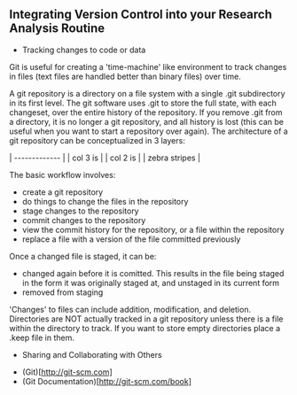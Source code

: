 Integrating Version Control into your Research Analysis Routine
-

+ Tracking changes to code or data

Git is useful for creating a 'time-machine' like environment to track changes in files (text files
are handled better than binary files) over time.

A git repository is a directory on a file system with a single .git subdirectory in its first level.  The git software uses .git
to store the full state, with each changeset, over the entire history of the repository.  If you remove .git from a directory,
it is no longer a git repository, and all history is lost (this can be useful when you want to start a repository over again).
The architecture of a git repository can be conceptualized in 3 layers:

| ------------- |
| col 3 is      |
| col 2 is      |
| zebra stripes |


The basic workflow involves:

  + create a git repository
  + do things to change the files in the repository
  + stage changes to the repository
  + commit changes to the repository
  + view the commit history for the repository, or a file within the repository
  + replace a file with a version of the file committed previously

Once a changed file is staged, it can be:

  + changed again before it is comitted. This results in the file being staged in the form it was originally staged at, and unstaged in its current form
  + removed from staging

'Changes' to files can include addition, modification, and deletion.
Directories are NOT actually tracked in a git repository unless there is a file within the directory to track. If you want to store empty directories
place a .keep file in them.

+ Sharing and Collaborating with Others

* (Git)[http://git-scm.com]
* (Git Documentation)[http://git-scm.com/book]
